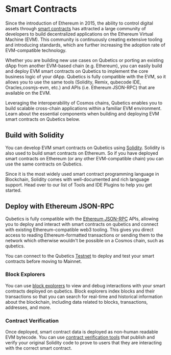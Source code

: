 # Smart Contracts

Since the introduction of Ethereum in 2015,
the ability to control digital assets through [smart contracts](https://ethereum.org/en/smart-contracts/)
has attracted a large community of developers
to build decentralized applications on the Ethereum Virtual Machine (EVM).
This community is continuously creating extensive tooling and introducing standards,
which are further increasing the adoption rate of EVM-compatible technology.

Whether you are building new use cases on Qubetics
or porting an existing dApp from another EVM-based chain (e.g. Ethereum),
you can easily build and deploy EVM  smart contracts on Qubetics to implement the core business logic of your dApp.
Qubetics is fully compatible with the EVM,
so it allows you to use the same tools (Solidity, Remix, qubecode IDE, Oracles,cosmjs-evm, etc.)
and APIs (i.e. Ethereum JSON-RPC) that are available on the EVM.

Leveraging the interoperability of Cosmos chains,
Qubetics enables you to build scalable cross-chain applications within a familiar EVM  environment.
Learn about the essential components when building and deploying EVM smart contracts on Qubetics below.

## Build with Solidity

You can develop EVM smart contracts on Qubetics using [Solidity](https://github.com/ethereum/solidity).
Solidity is also used to build smart contracts on Ethereum.
So if you have deployed smart contracts on Ethereum (or any other EVM-compatible chain)
you can use the same contracts on Qubetics.

Since it is the most widely used smart contract programming language in Blockchain,
Solidity comes with well-documented and rich language support.
Head over to our list of Tools and IDE Plugins to help you get started.

## Deploy with Ethereum JSON-RPC

Qubetics is fully compatible with the [Ethereum JSON-RPC](./../../develop/api/ethereum-json-rpc/) APIs,
allowing you to deploy and interact with smart contracts on qubetics
and connect with existing Ethereum-compatible web3 tooling.
This gives you direct access to reading Ethereum-formatted transactions
or sending them to the network which otherwise wouldn't be possible on a Cosmos chain, such as qubetics.

You can connect to the Qubetics [Testnet](./testnet)
to deploy and test your smart contracts before moving to Mainnet.



### Block Explorers

You can use [block explorers](./block-explorers)
to view and debug interactions with your smart contracts deployed on qubetics.
Block explorers index blocks and their transactions
so that you can search for real-time and historical information about the blockchain,
including data related to blocks, transactions, addresses, and more.

### Contract Verification

Once deployed, smart contract data is deployed as non-human readable EVM bytecode.
You can use [contract verification tools](./tools/contract-verifications)
that publish and verify your original Solidity code
to prove to users that they are interacting with the correct smart contract.

